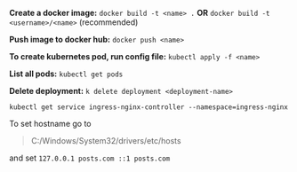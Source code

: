 **Create a docker image:** `docker build -t <name> .` 
**OR** `docker build -t <username>/<name>` (recommended)

**Push image to docker hub:** `docker push <name>`

**To create kubernetes pod, run config file:** `kubectl apply -f <name>`

**List all pods:** `kubectl get pods`

**Delete deployment:** `k delete deployment <deployment-name>` 

`kubectl get service ingress-nginx-controller --namespace=ingress-nginx`

To set hostname go to 
> C:/Windows/System32/drivers/etc/hosts

and set 
`127.0.0.1 posts.com
::1 posts.com`